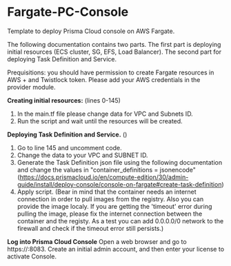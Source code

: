 # Fargate-PC-Console
Template to deploy Prisma Cloud console on AWS Fargate.

The following documentation contains two parts. The first part is deploying initial resources (ECS cluster, SG, EFS, Load Balancer). The second part for deploying Task Definition and Service.

Prequisitions: you should have permission to create Fargate resources in AWS + and Twistlock token. Please add your AWS credentials in the provider module.

**Creating initial resources:**  (lines 0-145)
1. In the main.tf file please change data for VPC and Subnets ID.
2. Run the script and wait until the resources will be created.

**Deploying Task Definition and Service.** ()
1. Go to line 145 and uncomment code.
2. Change the data to your VPC and SUBNET ID.
3. Generate the Task Definition json file using the following documentation and change the values in "container_definitions = jsonencode"  (https://docs.prismacloud.io/en/compute-edition/30/admin-guide/install/deploy-console/console-on-fargate#create-task-definition)
4. Apply script. (Bear in mind that the container needs an internet connection in order to pull images from the registry. Also you can provide the image localy. If you are getting the 'timeout' error during pulling the image, please fix the internet connection between the container and the registy. As a test you can add 0.0.0.0/0 network to the firewall and check if the timeout error still persists.)
  
**Log into Prisma Cloud Console**
Open a web browser and go to https://<Load balancer DNS name>:8083. Create an initial admin account, and then enter your license to activate Console.
